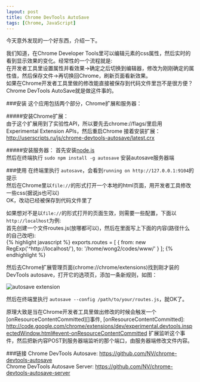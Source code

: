 ```yaml
---
layout: post
title: Chrome DevTools AutoSave
tags: [Chrome, JavaScript]
---
```


今天意外发现的一个好东西，介绍一下。  

我们知道，在Chrome Developer Tools里可以编辑元素的css属性，然后实时的看到显示效果的变化。经常性的一个流程就是:  
在开发者工具里设置属性并看效果->确定之后切换到编辑器，修改为刚刚确定的属性值，然后保存文件->再切换回Chrome，刷新页面看新效果。  
如果在Chrome开发者工具里做的修改能直接被保存到代码文件里岂不是很方便？Chrome DevTools AutoSave就是做这件事的。

###安装
这个应用包括两个部分，Chrome扩展和服务器：

#####安装Chrome扩展：  
由于这个扩展用到了实验性API，所以要先去chrome://flags/里启用 Experimental Extension APIs，然后重启Chrome
接着安装扩展：<http://userscripts.ru/js/chrome-devtools-autosave/latest.crx>

#####安装服务器：
首先安装[node.js](http://nodejs.org/)  
然后在终端执行 `sudo npm install -g autosave` 安装autosave服务器端

###使用
在终端里执行 `autosave`，会看到`running on http://127.0.0.1:9104`的提示  
然后在Chrome里以`file://`的形式打开一个本地的html页面，用开发者工具修改一些css(据说js也可以)  
OK，改动已经被保存到代码文件里了

如果想对不是以`file://`的形式打开的页面生效，则需要一些配置，下面以`http://localhost`为例:  
首先创建一个文件routes.js(放哪都可以)，然后在里面写上下面的内容(路径什么的自己改吧):  
{% highlight javascript %}
exports.routes = [
    {
        from: new RegExp('^http://localhost/'),
        to: '/home/wong2/codes/www/'
    }
];
{% endhighlight %}

然后去Chrome扩展管理页面(chrome://chrome/extensions)找到刚才装的DevTools autosave，打开它的选项页，添加一条新规则，如图：

![autosave extension](http://commondatastorage.googleapis.com/wong2blog/autosave.png)

然后在终端里执行 `autosave --config /path/to/your/routes.js`，就OK了。

原理大致是当在Chrome开发者工具里做出修改的时候会触发一个[onResourceContentCommitted][]事件,
[onResourceContentCommitted]: http://code.google.com/chrome/extensions/dev/experimental.devtools.inspectedWindow.html#event-onResourceContentCommitted
扩展监听这个事件，然后把新内容POST到服务器端监听的那个端口，由服务器端修改文件内容。

###链接
Chrome DevTools Autosave: <https://github.com/NV/chrome-devtools-autosave>  
Chrome DevTools Autosave Server: <https://github.com/NV/chrome-devtools-autosave-server>
